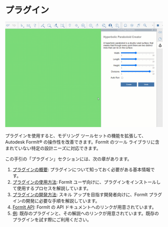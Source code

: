 # プラグイン

![](../.gitbook/assets/gg1.gif)

プラグインを使用すると、モデリング ツールセットの機能を拡張して、Autodesk FormIt® の操作性を改善できます。FormIt のツール ライブラリに含まれていない特定の設計ニーズに対応できます。

この手引の「プラグイン」セクションには、次の章があります。

1. [プラグインの概要](introduction.md): プラグインについて知っておく必要がある基本情報です。
2. [プラグインの使用方法](how-to-use-plug-ins.md): FormIt ユーザ向けに、プラグインをインストールして使用するプロセスを解説しています。
3. [プラグインの開発方法](how-to-develop-plugins/): スキル アップを目指す開発者向けに、FormIt プラグインの開発に必要な手順を解説しています。
4. [FormIt API](how-to-develop-plugins/useful-links.md): FormIt の API ドキュメントへのリンクが用意されています。
5. [例](example-1/): 既存のプラグインと、その解説へのリンクが用意されています。既存のプラグインを試す際にご利用ください。
